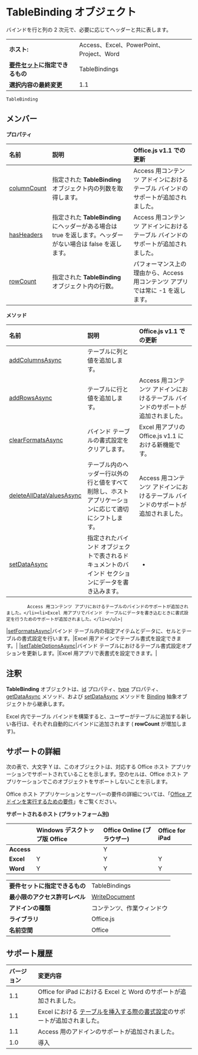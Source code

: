 
# <a name="tablebinding-object"></a>TableBinding オブジェクト
バインドを行と列の 2 次元で、必要に応じてヘッダーと共に表します。

|||
|:-----|:-----|
|**ホスト:**|Access、Excel、PowerPoint、Project、Word|
|**[要件セット](../../docs/overview/specify-office-hosts-and-api-requirements.md)に指定できるもの**|TableBindings|
|**選択内容の最終変更**|1.1|

```
TableBinding
```


## <a name="members"></a>メンバー


**プロパティ**


|**名前**|**説明**|**Office.js v1.1 での更新**|
|:-----|:-----|:-----|
|[columnCount](../../reference/shared/binding.tablebinding.columncount.md)|指定された **TableBinding** オブジェクト内の列数を取得します。|Access 用コンテンツ アドインにおけるテーブル バインドのサポートが追加されました。|
|[hasHeaders](../../reference/shared/binding.tablebinding.hasheaders.md)|指定された **TableBinding** にヘッダーがある場合は true を返します。ヘッダーがない場合は false を返します。|Access 用コンテンツ アドインにおけるテーブル バインドのサポートが追加されました。|
|[rowCount](../../reference/shared/binding.tablebinding.rowcount.md)|指定された **TableBinding** オブジェクト内の行数。|パフォーマンス上の理由から、Access 用コンテンツ アプリでは常に -1 を返します。|

**メソッド**


|**名前**|**説明**|**Office.js v1.1 での更新**|
|:-----|:-----|:-----|
|[addColumnsAsync](../../reference/shared/binding.tablebinding.addcolumnsasync.md)|テーブルに列と値を追加します。||
|[addRowsAsync](../../reference/shared/binding.tablebinding.addrowsasync.md)|テーブルに行と値を追加します。|Access 用コンテンツ アドインにおけるテーブル バインドのサポートが追加されました。|
|[clearFormatsAsync](../../reference/shared/binding.tablebinding.clearformatsasync.md)|バインド テーブルの書式設定をクリアします。|Excel 用アプリの Office.js v1.1 における新機能です。|
|[deleteAllDataValuesAsync](../../reference/shared/binding.tablebinding.deletealldatavaluesasync.md)|テーブル内のヘッダー行以外の行と値をすべて削除し、ホスト アプリケーションに応じて適切にシフトします。|Access 用コンテンツ アドインにおけるテーブル バインドのサポートが追加されました。|
|[setDataAsync](../../reference/shared/binding.setdataasync.md)|指定されたバインド オブジェクトで表されるドキュメントのバインド セクションにデータを書き込みます。|<ul><li>
            Access 用コンテンツ アプリにおけるテーブルのバインドのサポートが追加されました。</li><li>Excel 用アプリでバインド テーブルにデータを書き込むときに書式設定を行うためのサポートが追加されました。</li></ul>|
|[setFormatsAsync](../../reference/shared/binding.tablebinding.setformatsasync.md)|バインド テーブル内の指定アイテムとデータに、セルとテーブルの書式設定を行います。|Excel 用アドインでテーブル書式を設定できます。|
|[setTableOptionsAsync](../../reference/shared/binding.tablebinding.settableoptionsasync.md)|バインド テーブルにおけるテーブル書式設定オプションを更新します。|Excel 用アプリで表書式を設定できます。|

## <a name="remarks"></a>注釈

**TableBinding** オブジェクトは、[id](../../reference/shared/binding.id.md) プロパティ、[type](../../reference/shared/binding.type.md) プロパティ、[getDataAsync](../../reference/shared/binding.getdataasync.md) メソッド、および [setDataAsync](../../reference/shared/binding.setdataasync.md) メソッドを [Binding](../../reference/shared/binding.md) 抽象オブジェクトから継承します。

Excel 内でテーブル バインドを構築すると、ユーザーがテーブルに追加する新しい各行は、それぞれ自動的にバインドに追加されます ( **rowCount** が増加します)。


## <a name="support-details"></a>サポートの詳細


次の表で、大文字 Y は、このオブジェクトは、対応する Office ホスト アプリケーションでサポートされていることを示します。空のセルは、Office ホスト アプリケーションでこのオブジェクトをサポートしないことを示します。

Office ホスト アプリケーションとサーバーの要件の詳細については、「[Office アドインを実行するための要件](../../docs/overview/requirements-for-running-office-add-ins.md)」をご覧ください。


**サポートされるホスト (プラットフォーム別)**


||**Windows デスクトップ版 Office**|**Office Online (ブラウザー)**|**Office for iPad**|
|:-----|:-----|:-----|:-----|
|**Access**||Y||
|**Excel**|Y|Y|Y|
|**Word**|Y|Y|Y|

|||
|:-----|:-----|
|**要件セットに指定できるもの**|TableBindings|
|**最小限のアクセス許可レベル**|[WriteDocument](../../docs/develop/requesting-permissions-for-api-use-in-content-and-task-pane-add-ins.md)|
|**アドインの種類**|コンテンツ、作業ウィンドウ|
|**ライブラリ**|Office.js|
|**名前空間**|Office|

## <a name="support-history"></a>サポート履歴




|**バージョン**|**変更内容**|
|:-----|:-----|
|1.1|Office for iPad における Excel と Word のサポートが追加されました。|
|1.1|Excel における [テーブルを挿入する際の書式設定](../../docs/excel/format-tables-in-add-ins-for-excel.md)のサポートが追加されました。|
|1.1|Access 用のアドインのサポートが追加されました。|
|1.0|導入|
